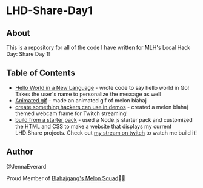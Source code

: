 # LHD-Share-Day1

## About

This is a repository for all of the code I have written for MLH's Local Hack Day: Share Day 1!

## Table of Contents

- [Hello World in a New Language](https://github.com/JennaEverard/LHD-Share-Day1/tree/main/HelloWorld) - wrote code to say hello world in Go! Takes the user's name to personalize the message as well
- [Animated gif](https://github.com/JennaEverard/LHD-Share-Day1/tree/main/gif) - made an animated gif of melon blahaj
- [create something hackers can use in demos](https://github.com/JennaEverard/LHD-Share-Day1/tree/main/create-for-demo) - created a melon blahaj themed webcam frame for Twitch streaming!
- [build from a starter pack](https://github.com/JennaEverard/LHD-Share-Day1/tree/main/starter-pack-challenge) - used a Node.js starter pack and customized the HTML and CSS to make a website that displays my current LHD:Share projects. Check out [my stream on twitch](https://www.twitch.tv/videos/967431413) to watch me build it!

## Author

@JennaEverard

Proud Member of [Blahajgang's Melon Squad](https://melon.blahajgang.lol/):watermelon:🦈
